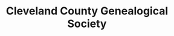 ---
layout: repo
title: "Cleveland County Genealogical Society"
id: 24985
permalink: repos/24985/
---